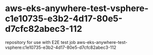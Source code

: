 # aws-eks-anywhere-test-vsphere-c1e10735-e3b2-4d17-80e5-d7cfc82abec3-112
repository for use with E2E test job aws-eks-anywhere-test-vsphere:c1e10735-e3b2-4d17-80e5-d7cfc82abec3-112
